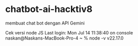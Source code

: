 # chatbot-ai-hacktiv8
membuat chat bot dengan API Gemini

Cek versi node JS
Last login: Mon Jul 14 11:38:40 on console
naskan@Naskans-MacBook-Pro-4 ~ % node -v
v22.17.0
